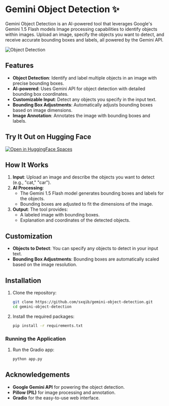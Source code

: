 # Gemini Object Detection ✨

Gemini Object Detection is an AI-powered tool that leverages Google's Gemini 1.5 Flash models Image processing capabilities to identify objects within images. Upload an image, specify the objects you want to detect, and receive accurate bounding boxes and labels, all powered by the Gemini API.

![Object Detection](https://github.com/user-attachments/assets/7ab0fecd-69b0-4fb2-99e2-0e29e701ab66)

## Features

- **Object Detection**: Identify and label multiple objects in an image with precise bounding boxes.
- **AI-powered**: Uses Gemini API for object detection with detailed bounding box coordinates.
- **Customizable Input**: Detect any objects you specify in the input text.
- **Bounding Box Adjustments**: Automatically adjusts bounding boxes based on image dimensions.
- **Image Annotation**: Annotates the image with bounding boxes and labels.

## Try It Out on Hugging Face
[![Open in HuggingFace Spaces](https://img.shields.io/badge/%F0%9F%A4%97%20Hugging%20Face-Spaces-blue)](https://huggingface.co/spaces/saq1b/gemini-object-detection)

## How It Works

1. **Input**: Upload an image and describe the objects you want to detect (e.g., "cat," "car").
2. **AI Processing**:
   - The Gemini 1.5 Flash model generates bounding boxes and labels for the objects.
   - Bounding boxes are adjusted to fit the dimensions of the image.
3. **Output**: The tool provides:
   - A labeled image with bounding boxes.
   - Explanation and coordinates of the detected objects.

## Customization

- **Objects to Detect**: You can specify any objects to detect in your input text.
- **Bounding Box Adjustments**: Bounding boxes are automatically scaled based on the image resolution.

## Installation

1. Clone the repository:
   ```bash
   git clone https://github.com/sxqib/gemini-object-detection.git
   cd gemini-object-detection
   ```

2. Install the required packages:
   ```bash
   pip install -r requirements.txt
   ```

### Running the Application

1. Run the Gradio app:
   ```bash
   python app.py
   ```

## Acknowledgements

- **Google Gemini API** for powering the object detection.
- **Pillow (PIL)** for image processing and annotation.
- **Gradio** for the easy-to-use web interface.
